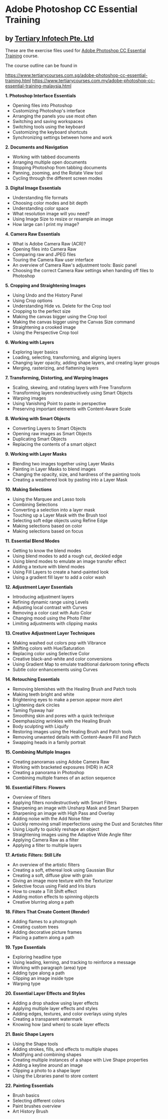 # Adobe Photoshop CC Essential Training
## by [Tertiary Infotech Pte. Ltd](https://www.tertiarycourses.com.sg/)

These are the exercise files used for [Adobe Photoshop CC Essential Training](https://www.tertiarycourses.com.sg/adobe-photoshop-cc-essential-training.html) course. 

The course outline can be found in 

https://www.tertiarycourses.com.sg/adobe-photoshop-cc-essential-training.html
https://www.tertiarycourses.com.my/adobe-photoshop-cc-essential-training-malaysia.html

<p><strong>1. Photoshop Interface Essentials</strong></p>
<ul>
<li>Opening files into Photoshop</li>
<li>Customizing Photoshop's interface</li>
<li>Arranging the panels you use most often</li>
<li>Switching and saving workspaces</li>
<li>Switching tools using the keyboard</li>
<li>Customizing the keyboard shortcuts</li>
<li>Synchronizing settings between home and work</li>
</ul>
<p><strong>2. Documents and Navigation</strong></p>
<ul>
<li>Working with tabbed documents</li>
<li>Arranging multiple open documents</li>
<li>Stopping Photoshop from tabbing documents</li>
<li>Panning, zooming, and the Rotate View tool</li>
<li>Cycling through the different screen modes</li>
</ul>
<p><strong>3. Digital Image Essentials</strong></p>
<ul>
<li>Understanding file formats</li>
<li>Choosing color modes and bit depth</li>
<li>Understanding color space</li>
<li>What resolution image will you need?</li>
<li>Using Image Size to resize or resample an image</li>
<li>How large can I print my image?</li>
</ul>
<p><strong>4. Camera Raw Essentials</strong></p>
<ul>
<li>What is Adobe Camera Raw (ACR)?</li>
<li>Opening files into Camera Raw</li>
<li>Comparing raw and JPEG files</li>
<li>Touring the Camera Raw user interface</li>
<li>An overview of Camera Raw's adjustment tools: Basic panel</li>
<li>Choosing the correct Camera Raw settings when handing off files to Photoshop</li>
</ul>
<p><strong>5. Cropping and Straightening Images</strong></p>
<ul>
<li>Using Undo and the History Panel</li>
<li>Using Crop options</li>
<li>Understanding Hide vs. Delete for the Crop tool</li>
<li>Cropping to the perfect size</li>
<li>Making the canvas bigger using the Crop tool</li>
<li>Making the canvas bigger using the Canvas Size command</li>
<li>Straightening a crooked image</li>
<li>Using the Perspective Crop tool</li>
</ul>
<p><strong>6. Working with Layers</strong></p>
<ul>
<li>Exploring layer basics</li>
<li>Loading, selecting, transforming, and aligning layers</li>
<li>Changing layer opacity, adding shape layers, and creating layer groups</li>
<li>Merging, rasterizing, and flattening layers</li>
</ul>
<p><strong>7. Transforming, Distorting, and Warping Images</strong></p>
<ul>
<li>Scaling, skewing, and rotating layers with Free Transform</li>
<li>Transforming layers nondestructively using Smart Objects</li>
<li>Warping images</li>
<li>Using Vanishing Point to paste in perspective</li>
<li>Preserving important elements with Content-Aware Scale</li>
</ul>
<p><strong>8. Working with Smart Objects</strong></p>
<ul>
<li>Converting Layers to Smart Objects</li>
<li>Opening raw images as Smart Objects</li>
<li>Duplicating Smart Objects</li>
<li>Replacing the contents of a smart object</li>
</ul>
<p><strong>9. Working with Layer Masks</strong></p>
<ul>
<li>Blending two images together using Layer Masks</li>
<li>Painting in Layer Masks to blend images</li>
<li>Changing the opacity, size, and hardness of the painting tools</li>
<li>Creating a weathered look by pasting into a Layer Mask</li>
</ul>
<p><strong>10. Making Selections</strong></p>
<ul>
<li>Using the Marquee and Lasso tools</li>
<li>Combining Selections</li>
<li>Converting a selection into a layer mask</li>
<li>Touching up a Layer Mask with the Brush tool</li>
<li>Selecting soft edge objects using Refine Edge</li>
<li>Making selections based on color</li>
<li>Making selections based on focus</li>
</ul>
<p><strong>11. Essential Blend Modes</strong></p>
<ul>
<li>Getting to know the blend modes</li>
<li>Using blend modes to add a rough cut, deckled edge</li>
<li>Using blend modes to emulate an image transfer effect</li>
<li>Adding a texture with blend modes</li>
<li>Using Fill Layers to create a hand-painted look</li>
<li>Using a gradient fill layer to add a color wash</li>
</ul>
<p><strong>12. Adjustment Layer Essentials</strong></p>
<ul>
<li>Introducing adjustment layers</li>
<li>Refining dynamic range using Levels</li>
<li>Adjusting local contrast with Curves</li>
<li>Removing a color cast with Auto Color</li>
<li>Changing mood using the Photo Filter</li>
<li>Limiting adjustments with clipping masks</li>
</ul>
<p><strong>13. Creative Adjustment Layer Techniques</strong></p>
<ul>
<li>Making washed out colors pop with Vibrance</li>
<li>Shifting colors with Hue/Saturation</li>
<li>Replacing color using Selective Color</li>
<li>Creative black-and-white and color conversions</li>
<li>Using Gradient Map to emulate traditional darkroom toning effects</li>
<li>Subtle color enhancements using Curves</li>
</ul>
<p><strong>14. Retouching Essentials</strong></p>
<ul>
<li>Removing blemishes with the Healing Brush and Patch tools</li>
<li>Making teeth bright and white</li>
<li>Brightening eyes to make a person appear more alert</li>
<li>Lightening dark circles</li>
<li>Taming flyaway hair</li>
<li>Smoothing skin and pores with a quick technique</li>
<li>Deemphasizing wrinkles with the Healing Brush</li>
<li>Body sculpting with Liquify</li>
<li>Restoring images using the Healing Brush and Patch tools</li>
<li>Removing unwanted details with Content-Aware Fill and Patch</li>
<li>Swapping heads in a family portrait</li>
</ul>
<p><strong>15. Combining Multiple Images</strong></p>
<ul>
<li>Creating panoramas using Adobe Camera Raw</li>
<li>Working with bracketed exposures (HDR) in ACR</li>
<li>Creating a panorama in Photoshop</li>
<li>Combining multiple frames of an action sequence</li>
</ul>
<p><strong>16. Essential Filters: Flowers</strong></p>
<ul>
<li>Overview of filters</li>
<li>Applying filters nondestructively with Smart Filters</li>
<li>Sharpening an image with Unsharp Mask and Smart Sharpen</li>
<li>Sharpening an image with High Pass and Overlay</li>
<li>Adding noise with the Add Noise filter</li>
<li>Quickly removing small imperfections using the Dust and Scratches filter</li>
<li>Using Liquify to quickly reshape an object</li>
<li>Straightening images using the Adaptive Wide Angle filter</li>
<li>Applying Camera Raw as a filter</li>
<li>Applying a filter to multiple layers</li>
</ul>
<p><strong>17. Artistic Filters: Still Life</strong></p>
<ul>
<li>An overview of the artistic filters</li>
<li>Creating a soft, ethereal look using Gaussian Blur</li>
<li>Creating a soft, diffuse glow with grain</li>
<li>Giving an image more texture with the Texturizer</li>
<li>Selective focus using Field and Iris blurs</li>
<li>How to create a Tilt Shift effect</li>
<li>Adding motion effects to spinning objects</li>
<li>Creative blurring along a path</li>
</ul>
<p><strong>18. Filters That Create Content (Render)</strong></p>
<ul>
<li>Adding flames to a photograph</li>
<li>Creating custom trees</li>
<li>Adding decorative picture frames</li>
<li>Placing a pattern along a path</li>
</ul>
<p><strong>19. Type Essentials</strong></p>
<ul>
<li>Exploring headline type</li>
<li>Using leading, kerning, and tracking to reinforce a message</li>
<li>Working with paragraph (area) type</li>
<li>Adding type along a path</li>
<li>Clipping an image inside type</li>
<li>Warping type</li>
</ul>
<p><strong>20. Essential Layer Effects and Styles</strong></p>
<ul>
<li>Adding a drop shadow using layer effects</li>
<li>Applying multiple layer effects and styles</li>
<li>Adding edges, textures, and color overlays using styles</li>
<li>Creating a transparent watermark</li>
<li>Knowing how (and when) to scale layer effects</li>
</ul>
<p><strong>21. Basic Shape Layers</strong></p>
<ul>
<li>Using the Shape tools</li>
<li>Adding strokes, fills, and effects to multiple shapes</li>
<li>Modifying and combining shapes</li>
<li>Creating multiple instances of a shape with Live Shape properties</li>
<li>Adding a keyline around an image</li>
<li>Clipping a photo to a shape layer</li>
<li>Using the Libraries panel to store content</li>
</ul>
<p><strong>22. Painting Essentials</strong></p>
<ul>
<li>Brush basics</li>
<li>Selecting different colors</li>
<li>Paint brushes overview</li>
<li>Art History Brush</li>
</ul>
